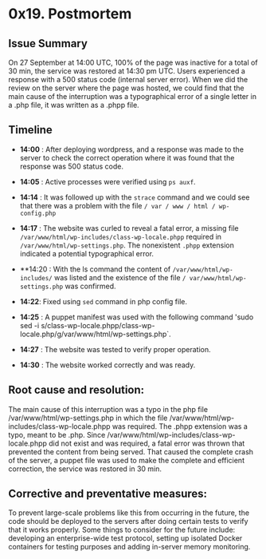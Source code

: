 # 0x19. Postmortem


## Issue Summary

On 27 September at 14:00 UTC, 100% of the page was inactive for a total of 30 min, the service was restored at 14:30 pm UTC. Users experienced a response with a 500 status code (internal server error). When we did the review on the server where the page was hosted, we could find that the main cause of the interruption was a typographical error of a single letter in a .php file, it was written as a .phpp file.


## Timeline

- **14:00** : After deploying wordpress, and a response was made to the server to check the correct operation where it was found that the response was 500 status code.

- **14:05** : Active processes were verified using `ps auxf`.

- **14:14** : It was followed up with the `strace` command and we could see that there was a problem with the file `/ var / www / html / wp-config.php`

- **14:17** : The website was curled to reveal a fatal error, a missing file `/var/www/html/wp-includes/class-wp-locale.phpp` required in `/var/www/html/wp-settings.php`. The nonexistent `.phpp` extension indicated a potential typographical error.

- **14:20 : With the ls command the content of `/var/www/html/wp-includes/` was listed and the existence of the file `/ var/www/html/wp-settings.php` was confirmed.

- **14:22**: Fixed using `sed` command in php config file.

- **14:25** : A puppet manifest was used with the following command 'sudo sed -i s/class-wp-locale.phpp/class-wp-locale.php/g/var/www/html/wp-settings.php`.

- **14:27** : The website was tested to verify proper operation.

- **14:30** : The website worked correctly and was ready.


## Root cause and resolution:

The main cause of this interruption was a typo in the php file /var/www/html/wp-settings.php in which the file /var/www/html/wp-includes/class-wp-locale.phpp was required. The .phpp extension was a typo, meant to be .php. Since /var/www/html/wp-includes/class-wp-locale.phpp did not exist and was required, a fatal error was thrown that prevented the content from being served. That caused the complete crash of the server, a puppet file was used to make the complete and efficient correction, the service was restored in 30 min.


## Corrective and preventative measures:

To prevent large-scale problems like this from occurring in the future, the code should be deployed to the servers after doing certain tests to verify that it works properly. Some things to consider for the future include: developing an enterprise-wide test protocol, setting up isolated Docker containers for testing purposes and adding in-server memory monitoring.
